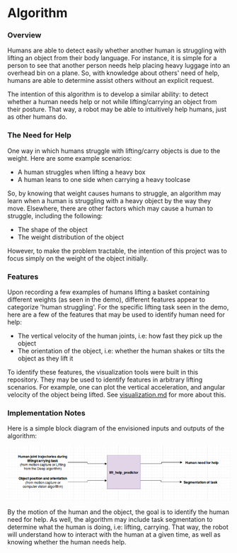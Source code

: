 # Algorithm 

### Overview
Humans are able to detect easily whether another human is struggling with lifting an object from their body language. For instance, it is simple for a person to see that another person needs help placing heavy luggage into an overhead bin on a plane. So, with knowledge about others' need of help, humans are able to determine assist others without an explicit request. 

The intention of this algorithm is to develop a similar ability: to detect whether a human needs help or not while lifting/carrying an object from their posture. That way, a robot may be able to intuitively help humans, just as other humans do. 

### The Need for Help   
One way in which humans struggle with lifting/carry objects is due to the weight. Here are some example scenarios: 

* A human struggles when lifting a heavy box
* A human leans to one side when carrying a heavy toolcase 

So, by knowing that weight causes humans to struggle, an algorithm may learn when a human is struggling with a heavy object by the way they move. Elsewhere, there are other factors which may cause a human to struggle, including the following: 

* The shape of the object
* The weight distribution of the object

However, to make the problem tractable, the intention of this project was to focus simply on the weight of the object initially. 

### Features 
Upon recording a few examples of humans lifting a basket containing different weights (as seen in the demo), different features appear to categorize 'human struggling'. For the specific lifting task seen in the demo, here are a few of the features that may be used to identify human need for help: 

* The vertical velocity of the human joints, i.e: how fast they pick up the object 
* The orientation of the object, i.e: whether the human shakes or tilts the object as they lift it 

To identify these features, the visualization tools were built in this repository. They may be used to identify features in arbitrary lifting scenarios. For example, one can plot the vertical acceleration, and angular velocity of the object being lifted. See [visualization.md](./visualization.md) for more about this. 
 
### Implementation Notes  
Here is a simple block diagram of the envisioned inputs and outputs of the algorithm: 

![](./algorithm.png)

By the motion of the human and the object, the goal is to identify the human need for help. As well, the algorithm may include task segmentation to determine what the human is doing, i.e: lifting, carrying. That way, the robot will understand how to interact with the human at a given time, as well as knowing whether the human needs help. 







